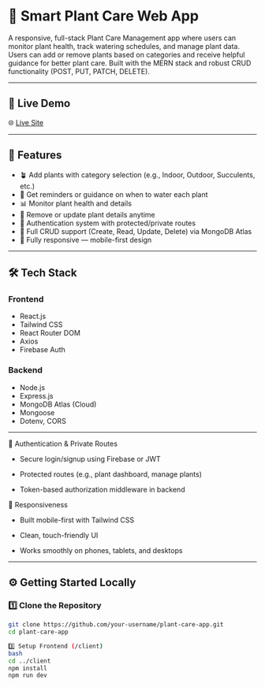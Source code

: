 # 🌿 Smart Plant Care Web App

A responsive, full-stack Plant Care Management app where users can monitor plant health, track watering schedules, and manage plant data. Users can add or remove plants based on categories and receive helpful guidance for better plant care. Built with the MERN stack and robust CRUD functionality (POST, PUT, PATCH, DELETE).

---

## 🚀 Live Demo

🌐 [Live Site](https://plants-b7145.web.app/)

---

## 📌 Features

- 🪴 Add plants with category selection (e.g., Indoor, Outdoor, Succulents, etc.)
- 🔔 Get reminders or guidance on when to water each plant
- 📊 Monitor plant health and details
- 🧹 Remove or update plant details anytime
- 🔐 Authentication system with protected/private routes
- 🧠 Full CRUD support (Create, Read, Update, Delete) via MongoDB Atlas
- 📱 Fully responsive — mobile-first design

---

## 🛠️ Tech Stack

### Frontend
- React.js
- Tailwind CSS
- React Router DOM
- Axios 
- Firebase Auth 

### Backend
- Node.js
- Express.js
- MongoDB Atlas (Cloud)
- Mongoose
- Dotenv, CORS

---

🔐 Authentication & Private Routes
- Secure login/signup using Firebase or JWT

- Protected routes (e.g., plant dashboard, manage plants)

- Token-based authorization middleware in backend

📱 Responsiveness
- Built mobile-first with Tailwind CSS

- Clean, touch-friendly UI

- Works smoothly on phones, tablets, and desktops




---

## ⚙️ Getting Started Locally

### 1️⃣ Clone the Repository

```bash
git clone https://github.com/your-username/plant-care-app.git
cd plant-care-app

3️⃣ Setup Frontend (/client)
bash
cd ../client
npm install
npm run dev


